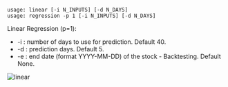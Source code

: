 ```
usage: linear [-i N_INPUTS] [-d N_DAYS]
usage: regression -p 1 [-i N_INPUTS] [-d N_DAYS]
```
Linear Regression (p=1):
  * -i : number of days to use for prediction. Default 40.
  * -d : prediction days. Default 5.
  * -e : end date (format YYYY-MM-DD) of the stock - Backtesting. Default None.

![linear](https://user-images.githubusercontent.com/25267873/108604948-d3cc1780-73a8-11eb-860f-49274a34038b.png)
